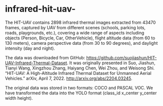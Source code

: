 # infrared-hit-uav-


The HIT-UAV contains 2898 infrared thermal images extracted from 43470 frames, captured by UAV from different scenes (schools, parking lots, roads, playgrounds, etc.), covering a wide range of aspects including objects (Person, Bicycle, Car, OtherVehicle), flight altitude data (from 60 to 130 meters), camera perspective data (from 30 to 90 degrees), and daylight intensity (day and night).

The data was downloaded from GitHub: https://github.com/suojiashun/HIT-UAV-Infrared-Thermal-Dataset. It was originally presented in Suo, Jiashun, Tianyi Wang, Xingzhou Zhang, Haiyang Chen, Wei Zhou, and Weisong Shi. “HIT-UAV: A High-Altitude Infrared Thermal Dataset for Unmanned Aerial Vehicles.” arXiv, April 7, 2022. http://arxiv.org/abs/2204.03245.

The original data was stored in two formats: COCO and PASCAL VOC. We have transformed the data into the YOLO format (class_id x_center y_center width height).
